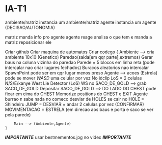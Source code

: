 # IA-T1
ambiente/matriz instancia um ambiente/matriz
agente instancia um agente (DECISAO/AUTONOMIA)


matriz manda info pro agente
agente reage analisa o que tem 
e manda a matriz reposicionar ele




Criar github
Criar maquina de automatos
Criar codego
	{
		Ambiente --> cria ambiente 10x10 (Genetico)
			Paredao(saida[em qqr parte],extremos)
			Gerar baus na coluna vizinha do paredao
			Parede = 5 blocos em linha reta (pode intercalar nao criar lugares fechados) 
			Buracos aleatorios nao intercalar
			SpawnPoint pode ser em qqr lugar menos preso
		Agente --> acoes (Estrela)
			pode se mover _WASD_ uma celular por vez
			No idclip 
			LoS = 2 celulas N/S/E/kanye West
			Lie Detector (LoS)
			WS no SACO_DE_GOLD ==> grab SACO_DE_GOLD
			Depositar SACO_DE_GOLD ==> DO LADO DO CHEST
				pode ficar em cima do CHEST
			Memorize positions do CHEST e EXIT
			Agente burrao n sabe nada no comeco
			desviar de HOLES
			se cair no HOLE = Shindeiru
			JUMP = DESVIAR = andar 2 celulas por vez (CONFIRMAR)
			MOVIMENTACAO = ESTRELA (em direcao aos baus e porta e saco se ver pela parede)
			
			
		Main --> (Ambiente,Agente)
	}

***IMPORTANTE***
usar bestmementos.jpg no video
***IMPORTANTE***
